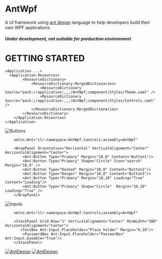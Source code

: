﻿# AntWpf
A UI framework using [ant design](https://ant.design/docs/spec/introduce) language to help developers build their own WPF applications.

##### Under development, not suitable for production environment

# GETTING STARTED

``` 
<Application ...>
  <Application.Resources>
        <ResourceDictionary>
            <ResourceDictionary.MergedDictionaries>
                <ResourceDictionary Source="pack://application:,,,/AntWpf;component/Styles/Theme.xaml" />
                <ResourceDictionary Source="pack://application:,,,/AntWpf;component/Styles/Controls.xaml" />
            </ResourceDictionary.MergedDictionaries>
        </ResourceDictionary>
    </Application.Resources>
</Application>
```

![Buttons](https://github.com/mumtozbekov/AntWpf/blob/master/images/buttons.png?raw=true)
```
    xmlns:Ant="clr-namespace:AntWpf.Controls;assembly=AntWpf"

    <WrapPanel Orientation="Horizontal" VerticalAlignment="Center" HorizontalAlignment="Center">
        <Ant:Button Type="Primary" Margin="10,0" Content="Button1"/>
        <Ant:Button Type="Primary" Shape="Circle" Icon="search" Margin="10,0" />
        <Ant:Button Type="Dashed" Margin="10,0" Content="Button2"/>
        <Ant:Button Type="Danger" Margin="10,0" Content="Button3"/>
        <Ant:Button Type="Primary" Margin="10,10" Loading="True" Content="Loading"/>
        <Ant:Button Type="Primary" Shape="Circle"  Margin="10,10" Loading="True" />
    </WrapPanel>
```

![Inputs](https://github.com/mumtozbekov/AntWpf/blob/master/images/buttons.png?raw=true)
```
    xmlns:Ant="clr-namespace:AntWpf.Controls;assembly=AntWpf"

    <StackPanel Grid.Row="1" VerticalAlignment="Center" MinWidth="300"  HorizontalAlignment="Center">
       <TextBox Ant:Input.Placeholder="Place holder" Margin="0,10"/>
        <PasswordBox Ant:Input.Placeholder="PassworBox" Ant:Input.Eyeable="True"/>
    </StackPanel>
```

[![AntDesign](https://img.shields.io/nuget/dt/AntWpf)](https://www.nuget.org/packages/AntWpf/)
[![AntDesign](https://img.shields.io/badge/License-MIT-blue?style=flat-square)](https://github.com/Mumtozbekov/AntWpf/blob/master/AntWpf/LICENSE.txt)


</div>

